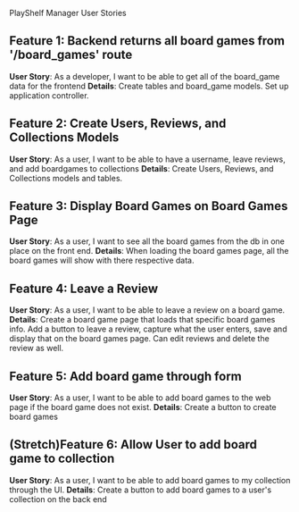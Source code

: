 PlayShelf Manager User Stories

## Feature 1: Backend returns all board games from '/board_games' route

**User Story**: As a developer, I want to be able to get all of the board_game data for the frontend
**Details**: Create tables and board_game models. Set up application controller.

## Feature 2: Create Users, Reviews, and Collections Models

**User Story**: As a user, I want to be able to have a username, leave reviews, and add boardgames to collections
**Details**: Create Users, Reviews, and Collections models and tables. 

## Feature 3: Display Board Games on Board Games Page

**User Story**: As a user, I want to see all the board games from the db in one place on the front end. 
**Details**: When loading the board games page, all the board games will show with there respective data. 
## Feature 4: Leave a Review

**User Story**: As a user, I want to be able to leave a review on a board game. 
**Details**: Create a board game page that loads that specific board games info. Add a button to leave a review, capture what the user enters, save and display that on the board games page. Can edit reviews and delete the review as well. 

## Feature 5: Add board game through form

**User Story**: As a user, I want to be able to add board games to the web page if the board game does not exist. 
**Details**: Create a button to create board games 
## (Stretch)Feature 6: Allow User to add board game to collection

**User Story**: As a user, I want to be able to add board games to my collection through the UI.
**Details**: Create a button to add board games to a user's collection on the back end

